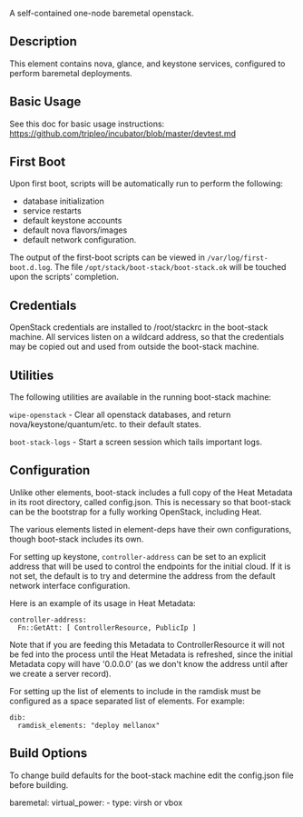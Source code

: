 A self-contained one-node baremetal openstack.

Description
-----------

This element contains nova, glance, and keystone services, configured to
perform baremetal deployments.


Basic Usage
-----------

See this doc for basic usage instructions:
  https://github.com/tripleo/incubator/blob/master/devtest.md


First Boot
----------

Upon first boot, scripts will be automatically run to perform the following:
- database initialization
- service restarts
- default keystone accounts
- default nova flavors/images
- default network configuration.

The output of the first-boot scripts can be viewed in
`/var/log/first-boot.d.log`.  The file `/opt/stack/boot-stack/boot-stack.ok`
will be touched upon the scripts' completion.


Credentials
-----------

OpenStack credentials are installed to /root/stackrc in the boot-stack machine.
All services listen on a wildcard address, so that the credentials may be
copied out and used from outside the boot-stack machine.


Utilities
---------

The following utilities are available in the running boot-stack machine:

`wipe-openstack` - Clear all openstack databases, and return
                   nova/keystone/quantum/etc. to their default states.

`boot-stack-logs` - Start a screen session which tails important logs.


Configuration
-------------

Unlike other elements, boot-stack includes a full copy of the Heat
Metadata in its root directory, called config.json. This is necessary
so that boot-stack can be the bootstrap for a fully working OpenStack,
including Heat.

The various elements listed in element-deps have their own configurations,
though boot-stack includes its own.

For setting up keystone, `controller-address` can be set to an explicit
address that will be used to control the endpoints for the initial
cloud. If it is not set, the default is to try and determine the address
from the default network interface configuration.

Here is an example of its usage in Heat Metadata:

    controller-address:
      Fn::GetAtt: [ ControllerResource, PublicIp ]

Note that if you are feeding this Metadata to ControllerResource it
will not be fed into the process until the Heat Metadata is refreshed,
since the initial Metadata copy will have '0.0.0.0' (as we don't know
the address until after we create a server record).


For setting up the list of elements to include in the ramdisk must be
configured as a space separated list of elements.
For example:

    dib:
      ramdisk_elements: "deploy mellanox"

Build Options
-------------

To change build defaults for the boot-stack machine edit the config.json file
before building.

baremetal:
  virtual_power:
    - type: virsh or vbox
